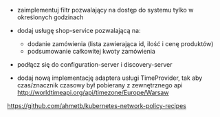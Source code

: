 - zaimplementuj filtr pozwalający na dostęp do systemu tylko w określonych godzinach

- dodaj usługę shop-service pozwalającą na:
    - dodanie zamówienia (lista zawierająca id, ilość i cenę produktów)
    - podsumowanie całkowitej kwoty zamówienia
- podłącz się do configuration-server i discovery-server

- dodaj nową implementację adaptera usługi TimeProvider, tak aby czas/znacznik czasowy był pobierany z
  zewnętrznego api http://worldtimeapi.org/api/timezone/Europe/Warsaw

https://github.com/ahmetb/kubernetes-network-policy-recipes
